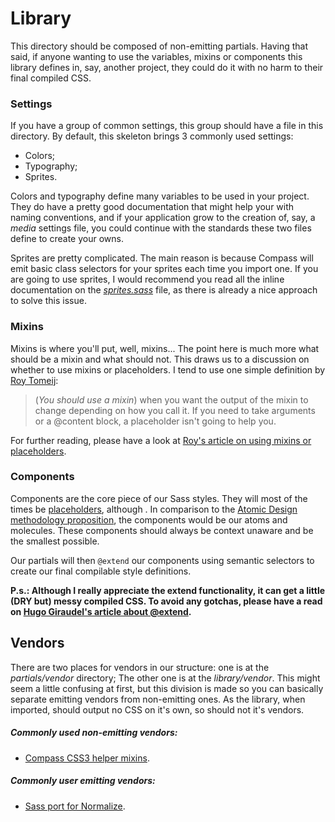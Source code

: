 
# Library

This directory should be composed of non-emitting partials. Having that said, if anyone wanting to use the variables, mixins or components this library defines in, say, another project, they could do it with no harm to their final compiled CSS.


### Settings

If you have a group of common settings, this group should have a file in this directory. By default, this skeleton brings 3 commonly used settings:

- Colors;
- Typography;
- Sprites.

Colors and typography define many variables to be used in your project. They do have a pretty good documentation that might help your with naming conventions, and if your application grow to the creation of, say, a *media* settings file, you could continue with the standards these two files define to create your owns.

Sprites are pretty complicated. The main reason is because Compass will emit basic class selectors for your sprites each time you import one. If you are going to use sprites, I would recommend you read all the inline documentation on the *[sprites.sass](settings/sprites.sass)* file, as there is already a nice approach to solve this issue.


### Mixins

Mixins is where you'll put, well, mixins... The point here is much more what should be a mixin and what should not. This draws us to a discussion on whether to use mixins or placeholders. I tend to use one simple definition by [Roy Tomeij](https://twitter.com/roy):

> (*You should use a mixin*) when you want the output of the mixin to change depending on how you call it. If you need to take arguments or a @content block, a placeholder isn't going to help you.

For further reading, please have a look at [Roy's article on using mixins or placeholders](http://roytomeij.com/blog/2013/should-you-use-a-sass-mixin-or-extend.html).


### Components

Components are the core piece of our Sass styles. They will most of the times be [placeholders](http://thesassway.com/intermediate/understanding-placeholder-selectors), although . In comparison to the [Atomic Design methodology proposition](http://bradfrostweb.com/blog/post/atomic-web-design), the components would be our atoms and molecules. These components should always be context unaware and be the smallest possible.

Our partials will then `@extend` our components using semantic selectors to create our final compilable style definitions.

**P.s.: Although I really appreciate the extend functionality, it can get a little (DRY but) messy compiled CSS. To avoid any gotchas, please have a read on [Hugo Giraudel's article about @extend](http://www.sitepoint.com/sass-extend-nobody-told-you).**


## Vendors

There are two places for vendors in our structure: one is at the
*partials/vendor* directory; The other one is at the *library/vendor*. This might seem a little confusing at first, but this division is made so you can basically separate emitting vendors from non-emitting ones. As the library, when imported, should output no CSS on it's own, so should not it's vendors.

##### Commonly used non-emitting vendors:

- [Compass CSS3 helper mixins](http://compass-style.org/reference/compass/css3).

##### Commonly user emitting vendors:

- [Sass port for Normalize](https://github.com/JohnAlbin/normalize-scss). 
